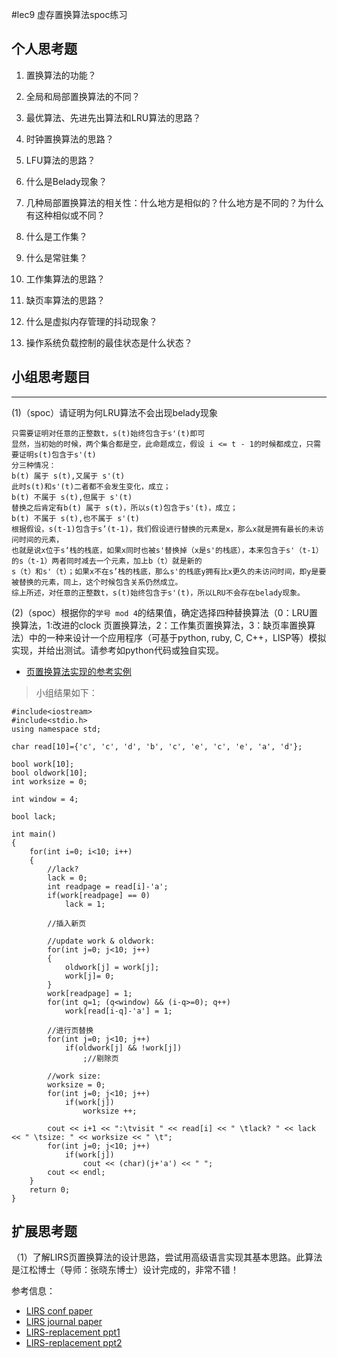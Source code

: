#lec9 虚存置换算法spoc练习

## 个人思考题
1. 置换算法的功能？

2. 全局和局部置换算法的不同？

3. 最优算法、先进先出算法和LRU算法的思路？

4. 时钟置换算法的思路？

5. LFU算法的思路？

6. 什么是Belady现象？

7. 几种局部置换算法的相关性：什么地方是相似的？什么地方是不同的？为什么有这种相似或不同？

8. 什么是工作集？

9. 什么是常驻集？

10. 工作集算法的思路？

11. 缺页率算法的思路？

12. 什么是虚拟内存管理的抖动现象？

13. 操作系统负载控制的最佳状态是什么状态？

## 小组思考题目

----
(1)（spoc）请证明为何LRU算法不会出现belady现象

```
只需要证明对任意的正整数t，s(t)始终包含于s'(t)即可
显然，当初始的时候，两个集合都是空，此命题成立，假设 i <= t - 1的时候都成立，只需要证明s(t)包含于s'(t)
分三种情况：
b(t) 属于 s(t),又属于 s'(t)
此时s(t)和s'(t)二者都不会发生变化，成立；
b(t) 不属于 s(t),但属于 s'(t)
替换之后肯定有b(t) 属于 s(t)，所以s(t)包含于s'(t)，成立；
b(t) 不属于 s(t),也不属于 s'(t)
根据假设，s(t-1)包含于s’(t-1)，我们假设进行替换的元素是x，那么x就是拥有最长的未访问时间的元素，
也就是说x位于s‘栈的栈底，如果x同时也被s'替换掉（x是s'的栈底），本来包含于s'（t-1）的s（t-1）两者同时减去一个元素，加上b（t）就是新的
s（t）和s'（t）；如果x不在s’栈的栈底，那么s'的栈底y拥有比x更久的未访问时间，即y是要被替换的元素，同上，这个时候包含关系仍然成立。
综上所述，对任意的正整数t，s(t)始终包含于s'(t)，所以LRU不会存在belady现象。
```

(2)（spoc）根据你的`学号 mod 4`的结果值，确定选择四种替换算法（0：LRU置换算法，1:改进的clock 页置换算法，2：工作集页置换算法，3：缺页率置换算法）中的一种来设计一个应用程序（可基于python, ruby, C, C++，LISP等）模拟实现，并给出测试。请参考如python代码或独自实现。
 - [页置换算法实现的参考实例](https://github.com/chyyuu/ucore_lab/blob/master/related_info/lab3/page-replacement-policy.py)
 
> 小组结果如下：

```
#include<iostream>
#include<stdio.h>
using namespace std;

char read[10]={'c', 'c', 'd', 'b', 'c', 'e', 'c', 'e', 'a', 'd'};

bool work[10];
bool oldwork[10];
int worksize = 0;

int window = 4;

bool lack;

int main()
{
    for(int i=0; i<10; i++)
    {
        //lack?
        lack = 0;
        int readpage = read[i]-'a';
        if(work[readpage] == 0)
            lack = 1;
        
        //插入新页
        
        //update work & oldwork:    
        for(int j=0; j<10; j++)
        {
            oldwork[j] = work[j];
            work[j]= 0;
        }
        work[readpage] = 1;
        for(int q=1; (q<window) && (i-q>=0); q++)
            work[read[i-q]-'a'] = 1;
            
        //进行页替换
        for(int j=0; j<10; j++)
            if(oldwork[j] && !work[j])
                ;//剔除页
        
        //work size:
        worksize = 0;
        for(int j=0; j<10; j++)
            if(work[j])
                worksize ++;
                
        cout << i+1 << ":\tvisit " << read[i] << " \tlack? " << lack << " \tsize: " << worksize << " \t";
        for(int j=0; j<10; j++)
            if(work[j])
                cout << (char)(j+'a') << " ";
        cout << endl;
    }
    return 0;
}
```

## 扩展思考题
（1）了解LIRS页置换算法的设计思路，尝试用高级语言实现其基本思路。此算法是江松博士（导师：张晓东博士）设计完成的，非常不错！

参考信息：

 - [LIRS conf paper](http://www.ece.eng.wayne.edu/~sjiang/pubs/papers/jiang02_LIRS.pdf)
 - [LIRS journal paper](http://www.ece.eng.wayne.edu/~sjiang/pubs/papers/jiang05_LIRS.pdf)
 - [LIRS-replacement ppt1](http://dragonstar.ict.ac.cn/course_09/XD_Zhang/(6)-LIRS-replacement.pdf)
 - [LIRS-replacement ppt2](http://www.ece.eng.wayne.edu/~sjiang/Projects/LIRS/sig02.ppt)

